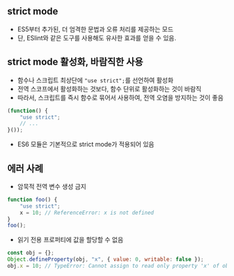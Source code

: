 ## strict mode
- ES5부터 추가된, 더 엄격한 문법과 오류 처리를 제공하는 모드
- 단, ESlint와 같은 도구를 사용해도 유사한 효과를 얻을 수 있음.

## strict mode 활성화, 바람직한 사용
- 함수나 스크립트 최상단에 `"use strict";`를 선언하여 활성화
- 전역 스코프에서 활성화하는 것보다, 함수 단위로 활성화하는 것이 바람직
- 따라서, 스크립트를 즉시 함수로 묶어서 사용하여, 전역 오염을 방지하는 것이 좋음
```js
(function() {
    "use strict";
    // ...
}());
```
- ES6 모듈은 기본적으로 strict mode가 적용되어 있음

## 에러 사례
- 암묵적 전역 변수 생성 금지
```js
function foo() {
    "use strict";
    x = 10; // ReferenceError: x is not defined
}
foo();
```
- 읽기 전용 프로퍼티에 값을 할당할 수 없음
```js
const obj = {};
Object.defineProperty(obj, "x", { value: 0, writable: false });
obj.x = 10; // TypeError: Cannot assign to read only property 'x' of object '#<Object>'
```
